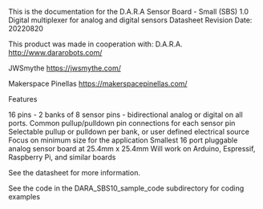 This is the documentation for the 
D.A.R.A Sensor Board - Small  (SBS) 1.0 
Digital multiplexer for analog and digital sensors 
Datasheet Revision Date: 20220820

This product was made in cooperation with:
D.A.R.A.		http://www.dararobots.com/

JWSmythe		https://jwsmythe.com/

Makerspace Pinellas 	https://makerspacepinellas.com/

Features 

16 pins - 2 banks of 8 sensor pins - bidirectional analog or digital on all ports.
Common pullup/pulldown pin connections for each sensor pin
Selectable pullup or pulldown per bank, or user defined electrical source
Focus on minimum size for the application
Smallest 16 port pluggable analog sensor board at 25.4mm x 25.4mm
Will work on Arduino, Espressif, Raspberry Pi, and similar boards

See the datasheet for more information. 

See the code in the DARA_SBS10_sample_code subdirectory for coding examples
